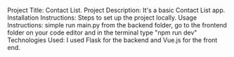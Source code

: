 Project Title: Contact List.
Project Description: It's a basic Contact List app.
Installation Instructions: Steps to set up the project locally.
Usage Instructions: simple run main.py from the backend folder, go to the frontend folder on your code editor and in the terminal type "npm run dev"
Technologies Used: I used Flask for the backend and Vue.js for the front end.
